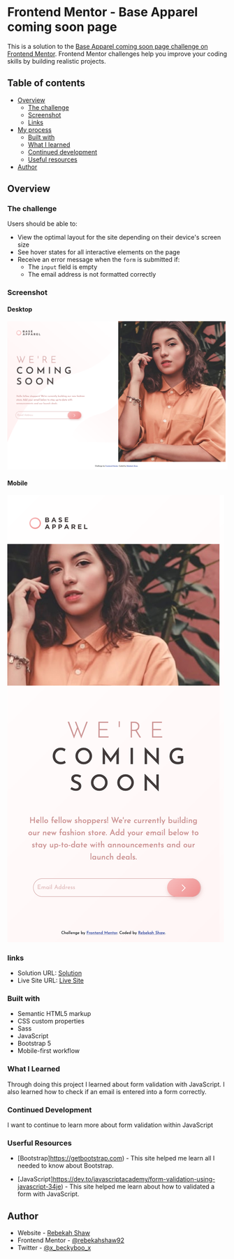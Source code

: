# Frontend Mentor - Base Apparel coming soon page

This is a solution to the [Base Apparel coming soon page challenge on Frontend Mentor](https://www.frontendmentor.io/challenges/base-apparel-coming-soon-page-5d46b47f8db8a7063f9331a0). Frontend Mentor challenges help you improve your coding skills by building realistic projects. 

## Table of contents

- [Overview](#overview)
  - [The challenge](#the-challenge)
  - [Screenshot](#screenshot)
  - [Links](#links)
- [My process](#my-process)
  - [Built with](#built-with)
  - [What I learned](#what-i-learned)
  - [Continued development](#continued-development)
  - [Useful resources](#useful-resources)
- [Author](#author)

## Overview

### The challenge

Users should be able to:

- View the optimal layout for the site depending on their device's screen size
- See hover states for all interactive elements on the page
- Receive an error message when the `form` is submitted if:
  - The `input` field is empty
  - The email address is not formatted correctly

### Screenshot

#### Desktop 

![Desktop](images/desktop.png)

#### Mobile 

![Mobile](images/mobile.png)

### links

- Solution URL: [ Solution](https://github.com/rebekahshaw92/base-apparel-coming-soon)
- Live Site URL: [Live Site](https://rebekahshaw92.github.io/base-apparel-coming-soon)

### Built with

- Semantic HTML5 markup
- CSS custom properties
- Sass
- JavaScript
- Bootstrap 5
- Mobile-first workflow

### What I Learned

Through doing this project I learned about form validation with JavaScript. I also learned how to check if an email is entered into a form correctly.

### Continued Development

I want to continue to learn more about form validation within JavaScript

### Userful Resources 

- [Bootstrap]https://getbootstrap.com) - This site helped me learn all I needed to know about Bootstrap.

- [JavaScript]https://dev.to/javascriptacademy/form-validation-using-javascript-34je) - This site helped me learn about how to validated a form with JavaScript.

## Author

- Website - [Rebekah Shaw](https://www.rebekahshaw.com)
- Frontend Mentor - [@rebekahshaw92](https://www.frontendmentor.io/profile/rebekahshaw92)
- Twitter - [@x_beckyboo_x](https://www.twitter.com/x_beckyboo_x)
